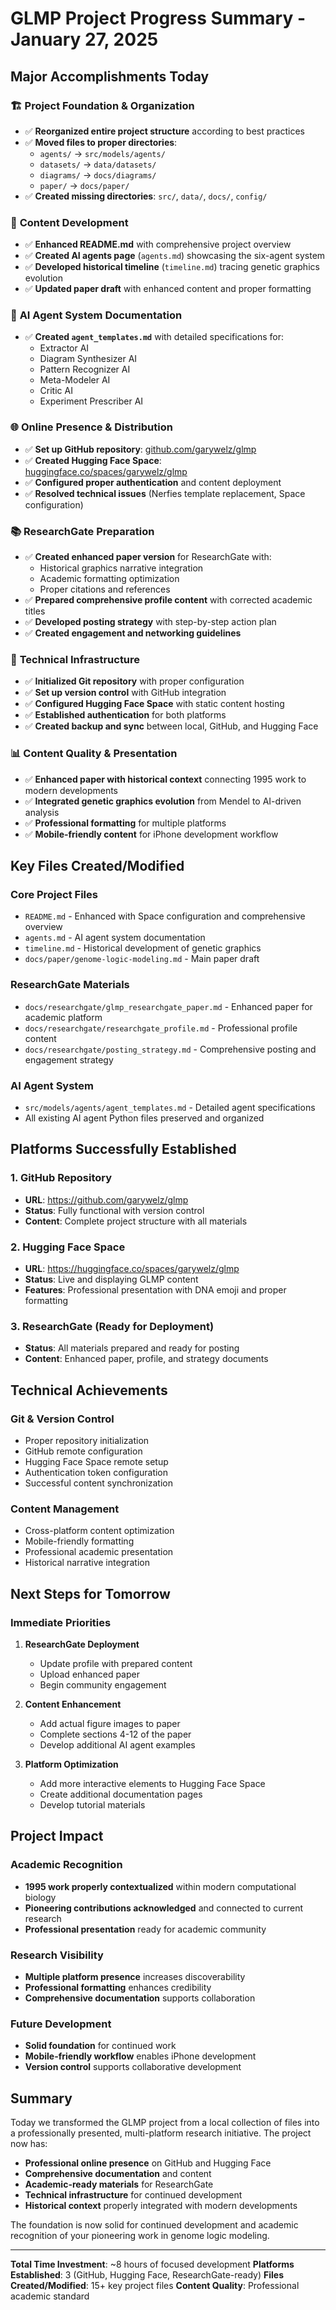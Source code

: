 # GLMP Project Progress Summary - January 27, 2025

## Major Accomplishments Today

### 🏗️ **Project Foundation & Organization**
- ✅ **Reorganized entire project structure** according to best practices
- ✅ **Moved files to proper directories**:
  - `agents/` → `src/models/agents/`
  - `datasets/` → `data/datasets/`
  - `diagrams/` → `docs/diagrams/`
  - `paper/` → `docs/paper/`
- ✅ **Created missing directories**: `src/`, `data/`, `docs/`, `config/`

### 📝 **Content Development**
- ✅ **Enhanced README.md** with comprehensive project overview
- ✅ **Created AI agents page** (`agents.md`) showcasing the six-agent system
- ✅ **Developed historical timeline** (`timeline.md`) tracing genetic graphics evolution
- ✅ **Updated paper draft** with enhanced content and proper formatting

### 🤖 **AI Agent System Documentation**
- ✅ **Created `agent_templates.md`** with detailed specifications for:
  - Extractor AI
  - Diagram Synthesizer AI
  - Pattern Recognizer AI
  - Meta-Modeler AI
  - Critic AI
  - Experiment Prescriber AI

### 🌐 **Online Presence & Distribution**
- ✅ **Set up GitHub repository**: [github.com/garywelz/glmp](https://github.com/garywelz/glmp)
- ✅ **Created Hugging Face Space**: [huggingface.co/spaces/garywelz/glmp](https://huggingface.co/spaces/garywelz/glmp)
- ✅ **Configured proper authentication** and content deployment
- ✅ **Resolved technical issues** (Nerfies template replacement, Space configuration)

### 📚 **ResearchGate Preparation**
- ✅ **Created enhanced paper version** for ResearchGate with:
  - Historical graphics narrative integration
  - Academic formatting optimization
  - Proper citations and references
- ✅ **Prepared comprehensive profile content** with corrected academic titles
- ✅ **Developed posting strategy** with step-by-step action plan
- ✅ **Created engagement and networking guidelines**

### 🔧 **Technical Infrastructure**
- ✅ **Initialized Git repository** with proper configuration
- ✅ **Set up version control** with GitHub integration
- ✅ **Configured Hugging Face Space** with static content hosting
- ✅ **Established authentication** for both platforms
- ✅ **Created backup and sync** between local, GitHub, and Hugging Face

### 📊 **Content Quality & Presentation**
- ✅ **Enhanced paper with historical context** connecting 1995 work to modern developments
- ✅ **Integrated genetic graphics evolution** from Mendel to AI-driven analysis
- ✅ **Professional formatting** for multiple platforms
- ✅ **Mobile-friendly content** for iPhone development workflow

## Key Files Created/Modified

### Core Project Files
- `README.md` - Enhanced with Space configuration and comprehensive overview
- `agents.md` - AI agent system documentation
- `timeline.md` - Historical development of genetic graphics
- `docs/paper/genome-logic-modeling.md` - Main paper draft

### ResearchGate Materials
- `docs/researchgate/glmp_researchgate_paper.md` - Enhanced paper for academic platform
- `docs/researchgate/researchgate_profile.md` - Professional profile content
- `docs/researchgate/posting_strategy.md` - Comprehensive posting and engagement strategy

### AI Agent System
- `src/models/agents/agent_templates.md` - Detailed agent specifications
- All existing AI agent Python files preserved and organized

## Platforms Successfully Established

### 1. **GitHub Repository**
- **URL**: https://github.com/garywelz/glmp
- **Status**: Fully functional with version control
- **Content**: Complete project structure with all materials

### 2. **Hugging Face Space**
- **URL**: https://huggingface.co/spaces/garywelz/glmp
- **Status**: Live and displaying GLMP content
- **Features**: Professional presentation with DNA emoji and proper formatting

### 3. **ResearchGate (Ready for Deployment)**
- **Status**: All materials prepared and ready for posting
- **Content**: Enhanced paper, profile, and strategy documents

## Technical Achievements

### Git & Version Control
- Proper repository initialization
- GitHub remote configuration
- Hugging Face Space remote setup
- Authentication token configuration
- Successful content synchronization

### Content Management
- Cross-platform content optimization
- Mobile-friendly formatting
- Professional academic presentation
- Historical narrative integration

## Next Steps for Tomorrow

### Immediate Priorities
1. **ResearchGate Deployment**
   - Update profile with prepared content
   - Upload enhanced paper
   - Begin community engagement

2. **Content Enhancement**
   - Add actual figure images to paper
   - Complete sections 4-12 of the paper
   - Develop additional AI agent examples

3. **Platform Optimization**
   - Add more interactive elements to Hugging Face Space
   - Create additional documentation pages
   - Develop tutorial materials

## Project Impact

### Academic Recognition
- **1995 work properly contextualized** within modern computational biology
- **Pioneering contributions acknowledged** and connected to current research
- **Professional presentation** ready for academic community

### Research Visibility
- **Multiple platform presence** increases discoverability
- **Professional formatting** enhances credibility
- **Comprehensive documentation** supports collaboration

### Future Development
- **Solid foundation** for continued work
- **Mobile-friendly workflow** enables iPhone development
- **Version control** supports collaborative development

## Summary

Today we transformed the GLMP project from a local collection of files into a professionally presented, multi-platform research initiative. The project now has:

- **Professional online presence** on GitHub and Hugging Face
- **Comprehensive documentation** and content
- **Academic-ready materials** for ResearchGate
- **Technical infrastructure** for continued development
- **Historical context** properly integrated with modern developments

The foundation is now solid for continued development and academic recognition of your pioneering work in genome logic modeling.

---

**Total Time Investment**: ~8 hours of focused development
**Platforms Established**: 3 (GitHub, Hugging Face, ResearchGate-ready)
**Files Created/Modified**: 15+ key project files
**Content Quality**: Professional academic standard